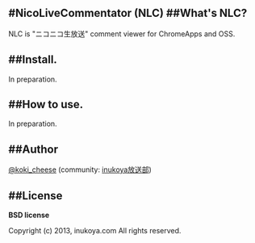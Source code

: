 #NicoLiveCommentator (NLC)
##What's NLC?
---
NLC is "ニコニコ生放送" comment viewer for ChromeApps and OSS.


##Install.
---
In preparation.


##How to use.
---
In preparation.


##Author
---
[@koki_cheese](https://twitter.com/koki_cheese) \(community: [inukoya放送部](http://com.nicovideo.jp/community/co1893363)\)


##License
---
**BSD license**

Copyright (c) 2013, inukoya.com All rights reserved.